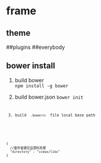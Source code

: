 # frame
## theme
##plugins
##everybody


## bower  install
1. build bower  
<code>npm install -g bower</code>

2. build  bower.json
<code>bower init<code>

3. build <code> .bowerrc </code> file local base path

<pre><code>
{
  //套件會建在這資料夾裡
  "directory" : "views/libs"
}
</code></pre>

